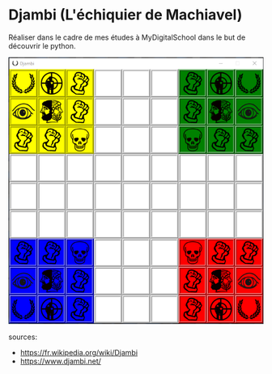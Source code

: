 # Djambi (L'échiquier de Machiavel)
Réaliser dans le cadre de mes études à MyDigitalSchool dans le but de découvrir le python.

![](https://github.com/DereckSchoolProject/PythonDjambi/blob/master/plateau.PNG)

sources:
- https://fr.wikipedia.org/wiki/Djambi
- https://www.djambi.net/
